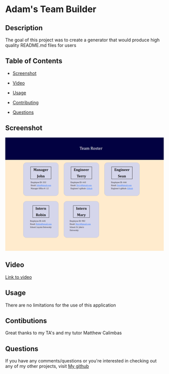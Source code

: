 # Adam's Team Builder

## Description

The goal of this project was to create a generator that would produce high quality README.md files for users
    
## Table of Contents 

* [Screenshot](#Screenshot)

* [Video](#Video)
    
* [Usage](#Usage)
    
* [Contributing](#Contributing)
    
* [Questions](#Questions)
    
## Screenshot



![Screenshot](assets/TeamRoster.png)

## Video



[Link to video](https://drive.google.com/file/d/1nCq0x3bkl_X6pLl1wUAsU9iYB-MJOOdK/view)
    
## Usage
    
There are no limitations for the use of this application

    
## Contibutions
    
Great thanks to my TA's and my tutor Matthew Calimbas
    

## Questions
    
If you have any comments/questions or you're interested in checking out any of my other projects, visit [My github](http://github.com/Variegatedhuman)

